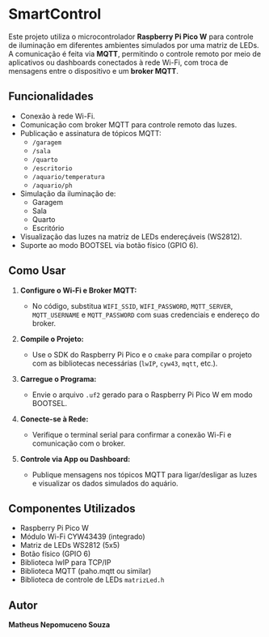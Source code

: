 # SmartControl

Este projeto utiliza o microcontrolador **Raspberry Pi Pico W** para controle de iluminação em diferentes ambientes simulados por uma matriz de LEDs. A comunicação é feita via **MQTT**, permitindo o controle remoto por meio de aplicativos ou dashboards conectados à rede Wi-Fi, com troca de mensagens entre o dispositivo e um **broker MQTT**.

## Funcionalidades

- Conexão à rede Wi-Fi.
- Comunicação com broker MQTT para controle remoto das luzes.
- Publicação e assinatura de tópicos MQTT:
  - `/garagem`
  - `/sala`
  - `/quarto`
  - `/escritorio`
  - `/aquario/temperatura`
  - `/aquario/ph`
- Simulação da iluminação de:
  - Garagem
  - Sala
  - Quarto
  - Escritório
- Visualização das luzes na matriz de LEDs endereçáveis (WS2812).
- Suporte ao modo BOOTSEL via botão físico (GPIO 6).

## Como Usar

1. **Configure o Wi-Fi e Broker MQTT:**
   - No código, substitua `WIFI_SSID`, `WIFI_PASSWORD`, `MQTT_SERVER`, `MQTT_USERNAME` e `MQTT_PASSWORD` com suas credenciais e endereço do broker.

2. **Compile o Projeto:**
   - Use o SDK do Raspberry Pi Pico e o `cmake` para compilar o projeto com as bibliotecas necessárias (`lwIP`, `cyw43`, `mqtt`, etc.).

3. **Carregue o Programa:**
   - Envie o arquivo `.uf2` gerado para o Raspberry Pi Pico W em modo BOOTSEL.

4. **Conecte-se à Rede:**
   - Verifique o terminal serial para confirmar a conexão Wi-Fi e comunicação com o broker.

5. **Controle via App ou Dashboard:**
   - Publique mensagens nos tópicos MQTT para ligar/desligar as luzes e visualizar os dados simulados do aquário.

## Componentes Utilizados

- Raspberry Pi Pico W  
- Módulo Wi-Fi CYW43439 (integrado)  
- Matriz de LEDs WS2812 (5x5)  
- Botão físico (GPIO 6)  
- Biblioteca lwIP para TCP/IP  
- Biblioteca MQTT (paho.mqtt ou similar)  
- Biblioteca de controle de LEDs `matrizLed.h`

## Autor  
**Matheus Nepomuceno Souza**

